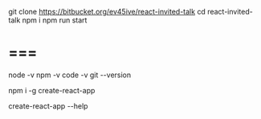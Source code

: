 git clone https://bitbucket.org/ev45ive/react-invited-talk
cd react-invited-talk
npm i
npm run start

# ===

node -v
npm -v 
code -v 
git --version

npm i -g create-react-app

create-react-app --help


